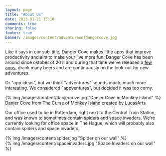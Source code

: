 ```yaml
---
layout: page
title: "About Us"
date: 2013-01-21 15:10
comments: true
sharing: false
footer: true
banner: /images/content/adventuresofdangercove.jpg
---
```


Like it says in our sub-title, Danger Cove makes little apps that improve productivity and aim to make your live more fun. Danger Cove has been around since oktober of 2011 and during that time we've released a <a href="/">few apps</a>, drank many beers and are continuously on the look-out for new adventures.

Or "app ideas", but we think "adventures" sounds much, much more interesting. We considered "appventures", but decided it was too corny.

<div class="thumbnail">
{% img /images/content/danjercove.jpg "Danjer Cove in Monkey Island" %}
<div class="caption">
Danjer Cove from The Curse of Monkey Island created by LucasArts
</div>
</div>

Our office used to be in Rotterdam, right next to the Central Train Station, and was known to sometimes contain spiders and space invaders. We're currently looking for office space in The Hague, which will probably also contain spiders and space invaders.

<div class="row">
  <div class="span4">
    <div class="thumbnail">
    {% img /images/content/spider.jpg "Spider on our wall" %}
    </div>
  </div>
  <div class="span4">
    <div class="thumbnail">
    {% img /images/content/spaceinvaders.jpg "Space Invaders on our wall" %}
    </div>
  </div>
</div>
